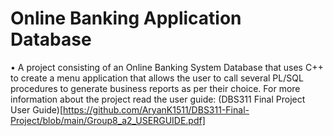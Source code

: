 # Online Banking Application Database
•	A project consisting of an Online Banking System Database that uses C++ to create a menu application that allows the user to call several PL/SQL procedures to generate business reports as per their choice.
For more information about the project read the user guide: (DBS311 Final Project User Guide)[https://github.com/AryanK1511/DBS311-Final-Project/blob/main/Group8_a2_USERGUIDE.pdf]
